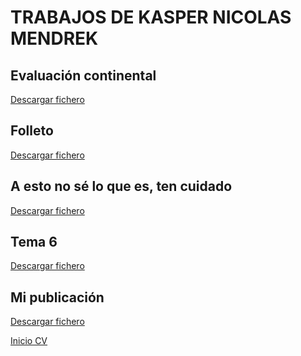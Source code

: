 <h1>TRABAJOS DE KASPER NICOLAS MENDREK</h1>

<h2>Evaluación continental</h2>

[Descargar fichero](./Trabajos/evaluatusconocimientos.docx)

<h2>Folleto</h2>

[Descargar fichero](./Trabajos/folleto.docx)

<h2>A esto no sé lo que es, ten cuidado</h2>

[Descargar fichero](./Trabajos/snnsnsns.bat)

<h2>Tema 6</h2>

[Descargar fichero](./Trabajos/tema6.pptx)

<h2>Mi publicación</h2>

[Descargar fichero](./Trabajos/My_Post_2_.odg)

[Inicio CV](README.md)
